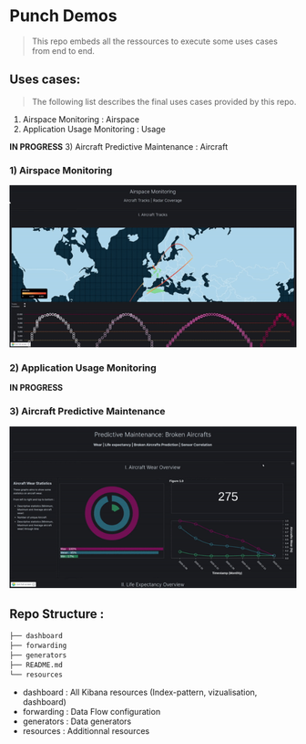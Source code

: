 # Punch Demos

> This repo embeds all the ressources to execute some uses cases from end to end.

## Uses cases:
> The following list describes the final uses cases provided by this repo.

1) Airspace Monitoring : Airspace
2) Application Usage Monitoring : Usage

**IN PROGRESS**
3) Aircraft Predictive Maintenance : Aircraft


### 1) Airspace Monitoring
![alt text](resources/airspace.gif)
### 2) Application Usage Monitoring

**IN PROGRESS**

### 3) Aircraft Predictive Maintenance
![alt text](resources/aircraft_maintenance_predictive.gif)

## Repo Structure :
```sh
├── dashboard
├── forwarding
├── generators
├── README.md
└── resources
```
- dashboard : All Kibana resources (Index-pattern, vizualisation, dashboard)
- forwarding : Data Flow configuration
- generators : Data generators
- resources : Additionnal resources
